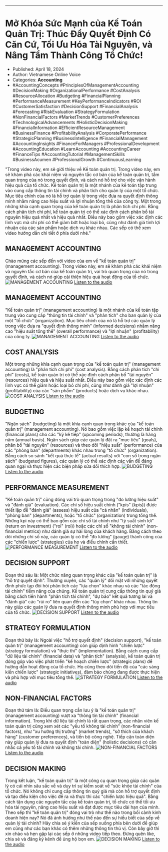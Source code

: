 
---

# Mở Khóa Sức Mạnh của Kế Toán Quản Trị: Thúc Đẩy Quyết Định Có Căn Cứ, Tối Ưu Hóa Tài Nguyên, và Nâng Tầm Thành Công Tổ Chức!

- Published: April 18, 2024
- Author: Vietnamese Online Voice
- Categories: **Accounting**
- #AccountingConcepts #PrinciplesOfManagementAccounting #DecisionMaking #OrganizationalPerformance #CostAnalysis #ResourceAllocation #Budgeting #FinancialPlanning #PerformanceMeasurement #KeyPerformanceIndicators #ROI #CustomerSatisfaction #DecisionSupport #FinancialAnalysis #Forecasting #RiskEvaluation #StrategyFormulation #NonFinancialFactors #MarketTrends #CustomerPreferences #TechnologicalAdvancements #HolisticDecisionMaking #FinancialInformation #EfficientResourceManagement #BusinessFinance #ProfitabilityAnalysis #CorporatePerformance #StrategicPlanning #BusinessIntelligence #FinancialManagement #AccountingInsights #FinanceForManagers #ProfessionalDevelopment #AccountingEducation #LearnAccounting #AccountingCareer #FinanceTips #AccountingTutorial #ManagementSkills #BusinessAcumen #ProfessionalGrowth #ContinuousLearning

"Trong video này, em sẽ giới thiệu về Kế toán quản trị. Trong video này, em sẽ khám phá các khái niệm và nguyên tắc cơ bản của kế toán quản trị, tầm quan trọng của nó trong quyết định, và cách nó hỗ trợ cho việc vận hành hiệu quả của tổ chức. Kế toán quản trị là một nhánh của kế toán tập trung vào cung cấp thông tin tài chính và phân tích cho quản lý của một tổ chức. Mục tiêu chính của nó là hỗ trợ quản lý trong việc đưa ra quyết định thông minh nhằm nâng cao hiệu suất và lợi nhuận tổng thể của công ty. Một trong những khía cạnh quan trọng của kế toán quản trị là phân tích chi phí. Bằng cách phân tích chi phí, kế toán quản trị có thể xác định cách phân bổ tài nguyên hiệu quả nhất và hiệu quả nhất. Điều này bao gồm việc xác định các lĩnh vực mà chi phí có thể giảm bớt hoặc loại bỏ, cũng như đánh giá tính lợi nhuận của các sản phẩm hoặc dịch vụ khác nhau. Các sếp có thể xem video hướng dẫn chi tiết ở phía dưới nhé."


## MANAGEMENT ACCOUNTING

Chào mừng các sếp đến với video của em về "kế toán quản trị" (management accounting). Trong video này, em sẽ khám phá các khái niệm và nguyên tắc cơ bản của kế toán quản trị, vai trò quan trọng của nó trong quyết định, và cách nó giúp cải thiện hiệu quả hoạt động của tổ chức.
![MANAGEMENT ACCOUNTING](https://http-archiver-apis-production-80.schnworks.com/storage/images/transitions/2024-04-18/transition--7482551167-Montserrat-ExtraBold-1A237E.jpg)
[Listen to the audio](https://http-archiver-apis-production-80.schnworks.com/storage/audio/file-5857646342.mp3)



## MANAGEMENT ACCOUNTING

"Kế toán quản trị" (management accounting) là một nhánh của kế toán tập trung vào cung cấp "thông tin tài chính" và "phân tích" cho ban quản lý của một "tổ chức" (organization). Mục tiêu chính của nó là hỗ trợ các quản lý trong việc đưa ra "quyết định thông minh" (informed decisions) nhằm nâng cao "hiệu suất tổng thể" (overall performance) và "lợi nhuận" (profitability) của công ty.
![MANAGEMENT ACCOUNTING](https://http-archiver-apis-production-80.schnworks.com/storage/images/transitions/2024-04-18/transition--38893623157-Montserrat-Regular-512DA8.jpg)
[Listen to the audio](https://http-archiver-apis-production-80.schnworks.com/storage/audio/file-31482766029.mp3)



## COST ANALYSIS

Một trong những khía cạnh quan trọng của "kế toán quản trị" (management accounting) là "phân tích chi phí" (cost analysis). Bằng cách phân tích "chi phí" (costs), kế toán quản trị có thể xác định cách phân bổ "tài nguyên" (resources) hiệu quả và hiệu suất nhất. Điều này bao gồm việc xác định các lĩnh vực có thể giảm hoặc loại bỏ chi phí, cũng như đánh giá "lợi nhuận" (profitability) của các "sản phẩm" (products) hoặc dịch vụ khác nhau.
![COST ANALYSIS](https://http-archiver-apis-production-80.schnworks.com/storage/images/transitions/2024-04-18/transition--22600903758-Montserrat-Medium-9C27B0.jpg)
[Listen to the audio](https://http-archiver-apis-production-80.schnworks.com/storage/audio/file-16449580065.mp3)



## BUDGETING

"Ngân sách" (budgeting) là một khía cạnh quan trọng khác của "kế toán quản trị" (management accounting). Nó bao gồm việc lập kế hoạch tài chính (financial plans) cho các "kỳ kế tiếp" (upcoming periods), thường là hàng năm (annual basis). Ngân sách giúp các quản lý đặt ra "mục tiêu" (goals), phân bổ "tài nguyên" (resources) và theo dõi "hiệu suất" (performance) của các "phòng ban" (departments) khác nhau trong "tổ chức" (organization). Bằng cách so sánh "kết quả thực tế" (actual results) với "con số trong ngân sách" (budgeted figures), các quản lý có thể xác định các vấn đề đáng quan ngại và thực hiện các biện pháp sửa đổi thích hợp.
![BUDGETING](https://http-archiver-apis-production-80.schnworks.com/storage/images/transitions/2024-04-18/transition--19830328910-Montserrat-SemiBold-7B1FA2.jpg)
[Listen to the audio](https://http-archiver-apis-production-80.schnworks.com/storage/audio/file-21198259215.mp3)



## PERFORMANCE MEASUREMENT

"Kế toán quản trị" cũng đóng vai trò quan trọng trong "đo lường hiệu suất" và "đánh giá" (evaluation). Các chỉ số hiệu suất chính ("kpis" (kpis)) được thiết lập để "đánh giá" (assess) hiệu suất của "cá nhân" (individuals), "phòng ban" (departments), hoặc "tổ chức" (organization) trong tổng thể. Những kpi này có thể bao gồm các chỉ số tài chính như "tỷ suất sinh lợi" (return on investment) ("roi" (roi)) hoặc các chỉ số "không tài chính" (non-financial metrics) như đánh giá sự hài lòng của khách hàng. Bằng cách theo dõi những chỉ số này, các quản lý có thể "đo lường" (gauge) thành công của các "chiến lược" (strategies) của họ và điều chỉnh cần thiết.
![PERFORMANCE MEASUREMENT](https://http-archiver-apis-production-80.schnworks.com/storage/images/transitions/2024-04-18/transition--24165911108-Montserrat-SemiBold-004895.jpg)
[Listen to the audio](https://http-archiver-apis-production-80.schnworks.com/storage/audio/file-35054566523.mp3)



## DECISION SUPPORT

Đoạn thứ sáu là: Một chức năng quan trọng khác của "kế toán quản trị" là "hỗ trợ quyết định". Thường xuyên, các "quản lý" đối mặt với những quyết định phức tạp đòi hỏi phân tích các "lựa chọn" khác nhau và các "tác động tài chính" tiềm năng của chúng. Kế toán quản trị cung cấp thông tin quý giá bằng cách tiến hành "phân tích tài chính", "dự báo" kết quả tương lai và "đánh giá" các "rủi ro" liên quan đến các "tùy chọn" khác nhau. Thông tin này giúp các quản lý đưa ra quyết định thông minh phù hợp với mục tiêu của tổ chức.
![DECISION SUPPORT](https://http-archiver-apis-production-80.schnworks.com/storage/images/transitions/2024-04-18/transition--31568832680-Montserrat-Regular-1A237E.jpg)
[Listen to the audio](https://http-archiver-apis-production-80.schnworks.com/storage/audio/file-16736399389.mp3)



## STRATEGY FORMULATION

Đoạn thứ bảy là: Ngoài việc "hỗ trợ quyết định" (decision support), "kế toán quản trị" (management accounting) còn giúp định hình "chiến lược" (strategy formulation) và "thực thi" (implementation). Bằng cách cung cấp "dữ liệu tài chính" (financial data) và "phân tích" (analysis), kế toán quản trị đóng góp vào việc phát triển "kế hoạch chiến lược" (strategic plans) để hướng dẫn hoạt động của tổ chức. Họ cũng theo dõi tiến độ của "các sáng kiến chiến lược" (strategic initiatives), đảm bảo chúng đang được thực hiện và phù hợp với mục tiêu tổng thể.
![STRATEGY FORMULATION](https://http-archiver-apis-production-80.schnworks.com/storage/images/transitions/2024-04-18/transition--50896316922-Montserrat-Black-303F9F.jpg)
[Listen to the audio](https://http-archiver-apis-production-80.schnworks.com/storage/audio/file-11987245013.mp3)



## NON-FINANCIAL FACTORS

Đoạn thứ tám là: Điều quan trọng cần lưu ý là "kế toán quản trị" (management accounting) vượt xa "thông tin tài chính" (financial information). Trong khi dữ liệu tài chính là rất quan trọng, các nhân viên kế toán quản trị cũng xem xét các "yếu tố không tài chính" (non-financial factors), như "xu hướng thị trường" (market trends), "sở thích của khách hàng" (customer preferences), và tiến bộ công nghệ. Tiếp cận toàn diện này giúp quản lý đưa ra quyết định "toàn diện" (holistic decisions) có cân nhắc cả yếu tố tài chính và không tài chính.
![NON-FINANCIAL FACTORS](https://http-archiver-apis-production-80.schnworks.com/storage/images/transitions/2024-04-18/transition--19860231625-Montserrat-Black-303F9F.jpg)
[Listen to the audio](https://http-archiver-apis-production-80.schnworks.com/storage/audio/file-22793895879.mp3)



## DECISION MAKING

Trong kết luận, "kế toán quản trị" là một công cụ quan trọng giúp các quản lý có cái nhìn sâu sắc về và duy trì sự kiểm soát về "sức khỏe tài chính" của tổ chức. Nó không chỉ cung cấp thông tin quý giá mà còn hỗ trợ quyết định và tạo điều kiện cho việc đề ra và thực thi các "chiến lược hiệu quả". Bằng cách tận dụng các nguyên tắc của kế toán quản trị, tổ chức có thể tối ưu hóa tài nguyên, nâng cao hiệu suất và đạt được mục tiêu dài hạn của mình.
Theo sếp thì "kế toán quản trị" đóng vai trò như thế nào trong bối cảnh kinh doanh hiện nay? Nó đã ảnh hưởng như thế nào đến sự hiểu biết của sếp về quản lý tài chính? Hãy chia sẻ ý kiến của sếp xuống phía bên dưới để giúp em cũng như các bạn khác có thêm những thông tin thú vị. Còn bây giờ thì xin chào và hẹn gặp lại các sếp ở những video tiếp theo. Đừng quên like, chia sẻ và đăng ký kênh để ủng hộ bọn em.
![DECISION MAKING](https://http-archiver-apis-production-80.schnworks.com/storage/images/transitions/2024-04-18/transition--41208289543-Montserrat-Regular-283593.jpg)
[Listen to the audio](https://http-archiver-apis-production-80.schnworks.com/storage/audio/file-19465893689.mp3)

